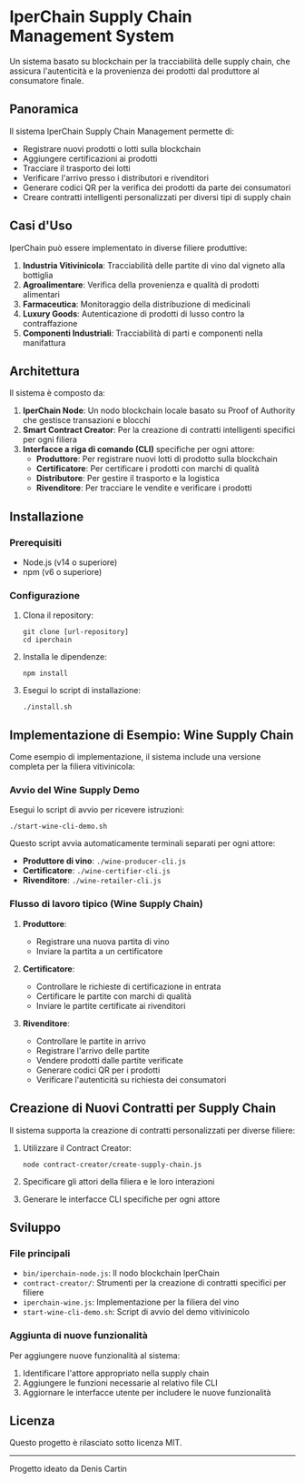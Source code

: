 # IperChain Supply Chain Management System

Un sistema basato su blockchain per la tracciabilità delle supply chain, che assicura l'autenticità e la provenienza dei prodotti dal produttore al consumatore finale.

## Panoramica

Il sistema IperChain Supply Chain Management permette di:
- Registrare nuovi prodotti o lotti sulla blockchain
- Aggiungere certificazioni ai prodotti
- Tracciare il trasporto dei lotti
- Verificare l'arrivo presso i distributori e rivenditori
- Generare codici QR per la verifica dei prodotti da parte dei consumatori
- Creare contratti intelligenti personalizzati per diversi tipi di supply chain

## Casi d'Uso

IperChain può essere implementato in diverse filiere produttive:

1. **Industria Vitivinicola**: Tracciabilità delle partite di vino dal vigneto alla bottiglia
2. **Agroalimentare**: Verifica della provenienza e qualità di prodotti alimentari
3. **Farmaceutica**: Monitoraggio della distribuzione di medicinali
4. **Luxury Goods**: Autenticazione di prodotti di lusso contro la contraffazione
5. **Componenti Industriali**: Tracciabilità di parti e componenti nella manifattura

## Architettura

Il sistema è composto da:

1. **IperChain Node**: Un nodo blockchain locale basato su Proof of Authority che gestisce transazioni e blocchi
2. **Smart Contract Creator**: Per la creazione di contratti intelligenti specifici per ogni filiera
3. **Interfacce a riga di comando (CLI)** specifiche per ogni attore:
   - **Produttore**: Per registrare nuovi lotti di prodotto sulla blockchain
   - **Certificatore**: Per certificare i prodotti con marchi di qualità
   - **Distributore**: Per gestire il trasporto e la logistica
   - **Rivenditore**: Per tracciare le vendite e verificare i prodotti

## Installazione

### Prerequisiti

- Node.js (v14 o superiore)
- npm (v6 o superiore)

### Configurazione

1. Clona il repository:
   ```
   git clone [url-repository]
   cd iperchain
   ```

2. Installa le dipendenze:
   ```
   npm install
   ```

3. Esegui lo script di installazione:
   ```
   ./install.sh
   ```

## Implementazione di Esempio: Wine Supply Chain

Come esempio di implementazione, il sistema include una versione completa per la filiera vitivinicola:

### Avvio del Wine Supply Demo

Esegui lo script di avvio per ricevere istruzioni:

```
./start-wine-cli-demo.sh
```

Questo script avvia automaticamente terminali separati per ogni attore:

- **Produttore di vino**: `./wine-producer-cli.js`
- **Certificatore**: `./wine-certifier-cli.js`
- **Rivenditore**: `./wine-retailer-cli.js`

### Flusso di lavoro tipico (Wine Supply Chain)

1. **Produttore**:
   - Registrare una nuova partita di vino
   - Inviare la partita a un certificatore

2. **Certificatore**:
   - Controllare le richieste di certificazione in entrata
   - Certificare le partite con marchi di qualità
   - Inviare le partite certificate ai rivenditori

3. **Rivenditore**:
   - Controllare le partite in arrivo
   - Registrare l'arrivo delle partite
   - Vendere prodotti dalle partite verificate
   - Generare codici QR per i prodotti
   - Verificare l'autenticità su richiesta dei consumatori

## Creazione di Nuovi Contratti per Supply Chain

Il sistema supporta la creazione di contratti personalizzati per diverse filiere:

1. Utilizzare il Contract Creator:
   ```
   node contract-creator/create-supply-chain.js
   ```

2. Specificare gli attori della filiera e le loro interazioni

3. Generare le interfacce CLI specifiche per ogni attore

## Sviluppo

### File principali

- `bin/iperchain-node.js`: Il nodo blockchain IperChain
- `contract-creator/`: Strumenti per la creazione di contratti specifici per filiere
- `iperchain-wine.js`: Implementazione per la filiera del vino
- `start-wine-cli-demo.sh`: Script di avvio del demo vitivinicolo

### Aggiunta di nuove funzionalità

Per aggiungere nuove funzionalità al sistema:

1. Identificare l'attore appropriato nella supply chain
2. Aggiungere le funzioni necessarie al relativo file CLI
3. Aggiornare le interfacce utente per includere le nuove funzionalità

## Licenza

Questo progetto è rilasciato sotto licenza MIT.

---
Progetto ideato da Denis Cartin